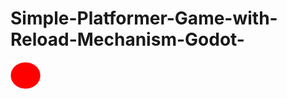 # Simple-Platformer-Game-with-Reload-Mechanism-Godot-

 <img src="Screenshoots/Player.png" width="48">
<h2></h2>
